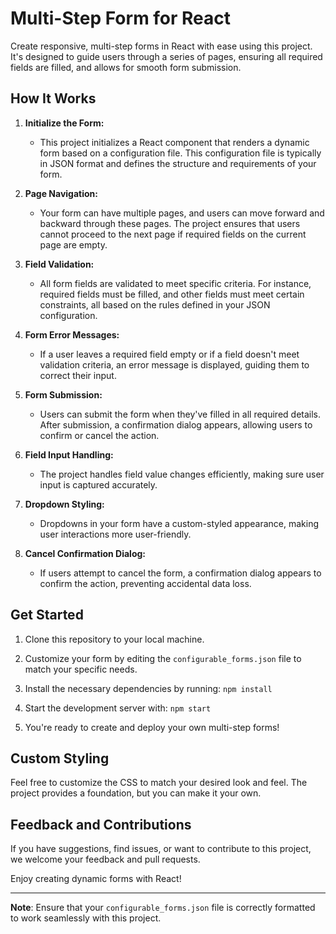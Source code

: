 # Multi-Step Form for React

Create responsive, multi-step forms in React with ease using this project. It's designed to guide users through a series of pages, ensuring all required fields are filled, and allows for smooth form submission.

## How It Works

1. **Initialize the Form:**
   - This project initializes a React component that renders a dynamic form based on a configuration file. This configuration file is typically in JSON format and defines the structure and requirements of your form.

2. **Page Navigation:**
   - Your form can have multiple pages, and users can move forward and backward through these pages. The project ensures that users cannot proceed to the next page if required fields on the current page are empty.

3. **Field Validation:**
   - All form fields are validated to meet specific criteria. For instance, required fields must be filled, and other fields must meet certain constraints, all based on the rules defined in your JSON configuration.

4. **Form Error Messages:**
   - If a user leaves a required field empty or if a field doesn't meet validation criteria, an error message is displayed, guiding them to correct their input.

5. **Form Submission:**
   - Users can submit the form when they've filled in all required details. After submission, a confirmation dialog appears, allowing users to confirm or cancel the action.

6. **Field Input Handling:**
   - The project handles field value changes efficiently, making sure user input is captured accurately.

7. **Dropdown Styling:**
   - Dropdowns in your form have a custom-styled appearance, making user interactions more user-friendly.

8. **Cancel Confirmation Dialog:**
   - If users attempt to cancel the form, a confirmation dialog appears to confirm the action, preventing accidental data loss.

## Get Started

1. Clone this repository to your local machine.

2. Customize your form by editing the  `configurable_forms.json`  file to match your specific needs.

3. Install the necessary dependencies by running:
`npm install`
4. Start the development server with:
`npm start`
5. You're ready to create and deploy your own multi-step forms!

## Custom Styling

Feel free to customize the CSS to match your desired look and feel. The project provides a foundation, but you can make it your own.

## Feedback and Contributions

If you have suggestions, find issues, or want to contribute to this project, we welcome your feedback and pull requests.

Enjoy creating dynamic forms with React!

---

**Note**: Ensure that your  `configurable_forms.json`  file is correctly formatted to work seamlessly with this project.
#
